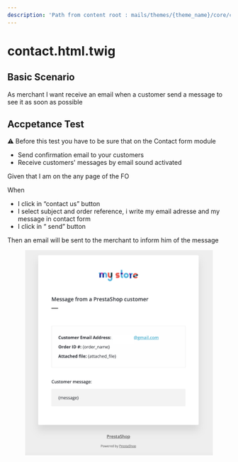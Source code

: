 ```yaml
---
description: 'Path from content root : mails/themes/{theme_name}/core/contact.html.twig'
---
```


# contact.html.twig

## Basic Scenario

As merchant I want receive an email when a customer send a message to see it as soon as possible

## Accpetance Test

⚠️ Before this test you have to be sure that on the Contact form module

* Send confirmation email to your customers
* Receive customers' messages by email sound activated

Given that I am on the any page of the FO&#x20;

When

* I click in “contact us” button
* I select subject and order reference, i write my email adresse and my message in contact form
* I click in “ send” button&#x20;

Then an email will be sent to the merchant to inform him of the message



<figure><img src="../../../.gitbook/assets/Untitled (32).png" alt=""><figcaption></figcaption></figure>


